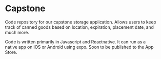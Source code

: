 # Capstone
Code repository for our capstone storage application. Allows users to keep track of canned goods based on location, expiration, placement date, and much more. 

Code is written primarily in Javascript and Reactnative. It can run as a native app on iOS or Android using expo. Soon to be published to the App Store.
